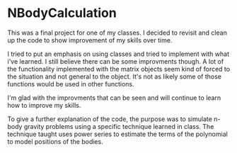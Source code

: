 # NBodyCalculation
This was a final project for one of my classes. I decided to revisit and clean up the code to show improvement of my skills over time.

I tried to put an emphasis on using classes and tried to implement with what i've learned. I still believe there can be some improvments though. A lot of the functionality
implemented with the matrix objects seem kind of forced to the situation and not general to the object. It's not as likely some of those functions would be used in other functions.

I'm glad with the improvments that can be seen and will continue to learn how to improve my skills.

To give a further explanation of the code, the purpose was to simulate n-body gravity problems using a specific technique learned in class. The technique taught uses power series
to estimate the terms of the polynomial to model positions of the bodies.

